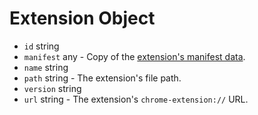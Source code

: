 # Extension Object

* `id` string
* `manifest` any - Copy of the [extension's manifest data](https://developer.chrome.com/extensions/manifest).
* `name` string
* `path` string - The extension's file path.
* `version` string
* `url` string - The extension's `chrome-extension://` URL.
